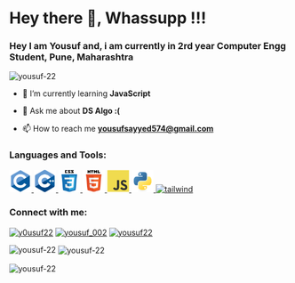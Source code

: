 <h1 align="left">Hey there 👋, Whassupp  !!!</h1>
<h3 align="left">Hey I am Yousuf and, i am currently in 2rd year Computer Engg Student, Pune, Maharashtra</h3>

<p align="left"> <img src="https://komarev.com/ghpvc/?username=yousuf-22&label=Profile%20views&color=0e75b6&style=flat" alt="yousuf-22" /> </p>


- 🌱 I’m currently learning **JavaScript**

- 💬 Ask me about **DS Algo :(**

- 📫 How to reach me **yousufsayyed574@gmail.com**


<h3 align="left">Languages and Tools:</h3>
<p align="left"> <a href="https://www.cprogramming.com/" target="_blank" rel="noreferrer"> <img src="https://raw.githubusercontent.com/devicons/devicon/master/icons/c/c-original.svg" alt="c" width="40" height="40"/> </a> <a href="https://www.w3schools.com/cpp/" target="_blank" rel="noreferrer"> <img src="https://raw.githubusercontent.com/devicons/devicon/master/icons/cplusplus/cplusplus-original.svg" alt="cplusplus" width="40" height="40"/> </a> <a href="https://www.w3schools.com/css/" target="_blank" rel="noreferrer"> <img src="https://raw.githubusercontent.com/devicons/devicon/master/icons/css3/css3-original-wordmark.svg" alt="css3" width="40" height="40"/> </a> <a href="https://www.w3.org/html/" target="_blank" rel="noreferrer"> <img src="https://raw.githubusercontent.com/devicons/devicon/master/icons/html5/html5-original-wordmark.svg" alt="html5" width="40" height="40"/> </a> <a href="https://developer.mozilla.org/en-US/docs/Web/JavaScript" target="_blank" rel="noreferrer"> <img src="https://raw.githubusercontent.com/devicons/devicon/master/icons/javascript/javascript-original.svg" alt="javascript" width="40" height="40"/> </a> <a href="https://www.python.org" target="_blank" rel="noreferrer"> <img src="https://raw.githubusercontent.com/devicons/devicon/master/icons/python/python-original.svg" alt="python" width="40" height="40"/> </a> <a href="https://tailwindcss.com/" target="_blank" rel="noreferrer"> <img src="https://www.vectorlogo.zone/logos/tailwindcss/tailwindcss-icon.svg" alt="tailwind" width="40" height="40"/> </a> </p>


<h3 align="left">Connect with me:</h3>
<p align="left">
<a href="https://twitter.com/y0usuf22" target="blank"><img align="center" src="https://raw.githubusercontent.com/rahuldkjain/github-profile-readme-generator/master/src/images/icons/Social/twitter.svg" alt="y0usuf22" height="30" width="40" /></a>
<a href="https://instagram.com/yousuf_002" target="blank"><img align="center" src="https://raw.githubusercontent.com/rahuldkjain/github-profile-readme-generator/master/src/images/icons/Social/instagram.svg" alt="yousuf_002" height="30" width="40" /></a>
<a href="https://www.leetcode.com/yousuf22" target="blank"><img align="center" src="https://raw.githubusercontent.com/rahuldkjain/github-profile-readme-generator/master/src/images/icons/Social/leet-code.svg" alt="yousuf22" height="30" width="40" /></a>
</p>

<p><img align="left" src="https://github-readme-stats.vercel.app/api/top-langs?username=yousuf-22&show_icons=true&locale=en&layout=compact" alt="yousuf-22" /></p>

<p>&nbsp;<img align="center" src="https://github-readme-stats.vercel.app/api?username=yousuf-22&show_icons=true&locale=en" alt="yousuf-22" /></p>

<p><img align="center" src="https://github-readme-streak-stats.herokuapp.com/?user=yousuf-22&" alt="yousuf-22" /></p>
